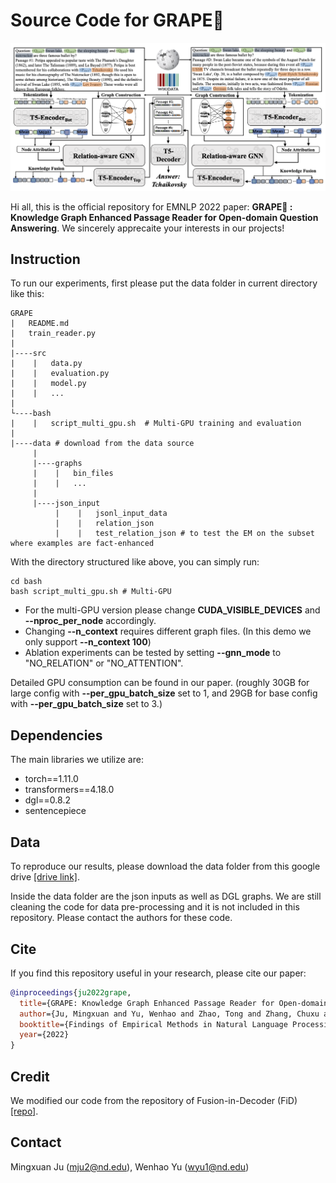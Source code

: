 # Source Code for GRAPE:grapes:

![grape](grape.png)

Hi all, this is the official repository for EMNLP 2022 paper: **GRAPE:grapes: : Knowledge Graph Enhanced Passage Reader for Open-domain Question Answering**. We sincerely apprecaite your interests in our projects!

## Instruction 

To run our experiments, first please put the data folder in current directory like this:
```
GRAPE
|   README.md
|   train_reader.py    
|
|----src
|    |   data.py
|    |   evaluation.py
|    |   model.py
|    |   ...
|       
└----bash
|    |   script_multi_gpu.sh  # Multi-GPU training and evaluation
|
|----data # download from the data source
     |
     |----graphs
     |    |   bin_files
     |    |   ...   
     |
     |----json_input
          |    |   jsonl_input_data
          |    |   relation_json 
          |    |   test_relation_json # to test the EM on the subset where examples are fact-enhanced
```
With the directory structured like above, you can simply run:

```
cd bash
bash script_multi_gpu.sh # Multi-GPU
```

- For the multi-GPU version please change **CUDA_VISIBLE_DEVICES** and **--nproc_per_node** accordingly. 
- Changing **--n_context** requires different graph files. (In this demo we only support **--n_context 100**)  
- Ablation experiments can be tested by setting **--gnn_mode** to "NO_RELATION" or "NO_ATTENTION".

Detailed GPU consumption can be found in our paper.
(roughly 30GB for large config with **--per_gpu_batch_size** set to 1, and 29GB for base config with **--per_gpu_batch_size** set to 3.)

## Dependencies
The main libraries we utilize are:

- torch==1.11.0
- transformers==4.18.0
- dgl==0.8.2
- sentencepiece

## Data
To reproduce our results, please download the data folder from this google drive [[drive link]](https://drive.google.com/drive/folders/1-MYadjSWi8_3nl8vgtK_Dvja43IQGyHp?usp=sharing).

Inside the data folder are the json inputs as well as DGL graphs. We are still cleaning the code for data pre-processing and it is not included in this repository. Please contact the authors for these code. 

## Cite
If you find this repository useful in your research, please cite our paper:

```bibtex
@inproceedings{ju2022grape,
  title={GRAPE: Knowledge Graph Enhanced Passage Reader for Open-domain Question Answering},
  author={Ju, Mingxuan and Yu, Wenhao and Zhao, Tong and Zhang, Chuxu and Ye, Yanfang},
  booktitle={Findings of Empirical Methods in Natural Language Processing},
  year={2022}
}
```

## Credit 
We modified our code from the repository of Fusion-in-Decoder (FiD) [[repo]](https://github.com/facebookresearch/FiD).

## Contact
Mingxuan Ju (mju2@nd.edu), Wenhao Yu (wyu1@nd.edu)
